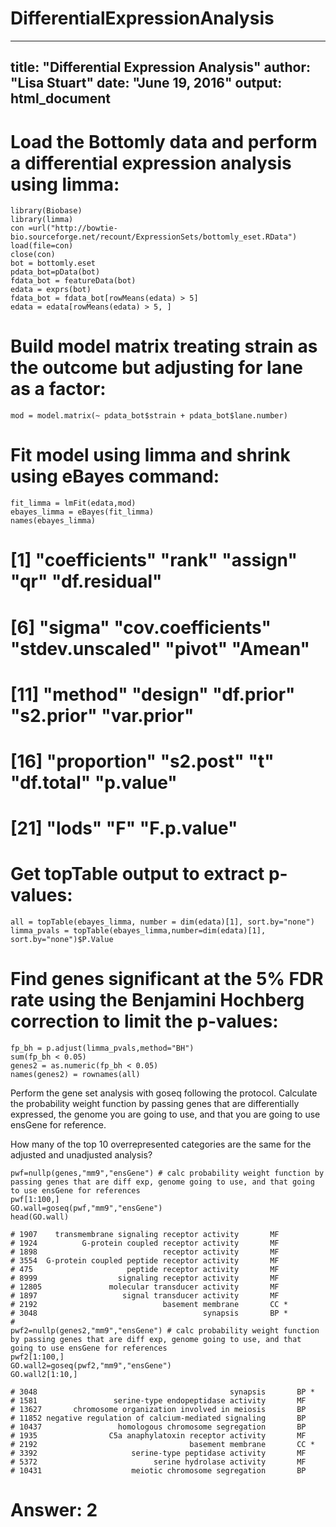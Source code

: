 # DifferentialExpressionAnalysis

---
 title: "Differential Expression Analysis"
 author: "Lisa Stuart"
 date: "June 19, 2016"
 output: html_document
---

# Load the Bottomly data and perform a differential expression analysis using limma:

```{r}
library(Biobase)
library(limma)
con =url("http://bowtie-bio.sourceforge.net/recount/ExpressionSets/bottomly_eset.RData")
load(file=con)
close(con)
bot = bottomly.eset
pdata_bot=pData(bot)
fdata_bot = featureData(bot)
edata = exprs(bot)
fdata_bot = fdata_bot[rowMeans(edata) > 5]
edata = edata[rowMeans(edata) > 5, ]
```

# Build model matrix treating strain as the outcome but adjusting for lane as a factor:

```{r}
mod = model.matrix(~ pdata_bot$strain + pdata_bot$lane.number)
```

# Fit model using limma and shrink using eBayes command:

```{r}
fit_limma = lmFit(edata,mod)
ebayes_limma = eBayes(fit_limma)
names(ebayes_limma)
```

#  [1] "coefficients"     "rank"             "assign"           "qr"               "df.residual"     
# [6] "sigma"            "cov.coefficients" "stdev.unscaled"   "pivot"            "Amean"           
# [11] "method"           "design"           "df.prior"         "s2.prior"         "var.prior"       
# [16] "proportion"       "s2.post"          "t"                "df.total"         "p.value"         
# [21] "lods"             "F"                "F.p.value" 

# Get topTable output to extract p-values:

```{r}
all = topTable(ebayes_limma, number = dim(edata)[1], sort.by="none")
limma_pvals = topTable(ebayes_limma,number=dim(edata)[1], sort.by="none")$P.Value
```

# Find genes significant at the 5% FDR rate using the Benjamini Hochberg correction to limit the p-values:

```{r}
fp_bh = p.adjust(limma_pvals,method="BH") 
sum(fp_bh < 0.05)
genes2 = as.numeric(fp_bh < 0.05)
names(genes2) = rownames(all)
```

Perform the gene set analysis with goseq following the protocol. Calculate the probability weight function by passing genes that are differentially expressed, the genome you are going to use, and that you are going to use ensGene for reference.

How many of the top 10 overrepresented categories are the same for the adjusted and unadjusted analysis?

```{r}
pwf=nullp(genes,"mm9","ensGene") # calc probability weight function by passing genes that are diff exp, genome going to use, and that going to use ensGene for references
pwf[1:100,]
GO.wall=goseq(pwf,"mm9","ensGene")
head(GO.wall)

# 1907    transmembrane signaling receptor activity       MF
# 1924          G-protein coupled receptor activity       MF
# 1898                            receptor activity       MF
# 3554  G-protein coupled peptide receptor activity       MF
# 475                     peptide receptor activity       MF
# 8999                  signaling receptor activity       MF
# 12805               molecular transducer activity       MF
# 1897                   signal transducer activity       MF
# 2192                            basement membrane       CC *
# 3048                                     synapsis       BP *
# 
pwf2=nullp(genes2,"mm9","ensGene") # calc probability weight function by passing genes that are diff exp, genome going to use, and that going to use ensGene for references
pwf2[1:100,]
GO.wall2=goseq(pwf2,"mm9","ensGene")
GO.wall2[1:10,]

# 3048                                           synapsis       BP *
# 1581                 serine-type endopeptidase activity       MF
# 13627       chromosome organization involved in meiosis       BP
# 11852 negative regulation of calcium-mediated signaling       BP
# 10437                 homologous chromosome segregation       BP
# 1935                C5a anaphylatoxin receptor activity       MF
# 2192                                  basement membrane       CC *
# 3392                     serine-type peptidase activity       MF
# 5372                          serine hydrolase activity       MF
# 10431                    meiotic chromosome segregation       BP
```

# Answer: 2

